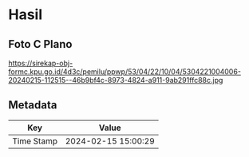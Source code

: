# Hasil

## Foto C Plano

https://sirekap-obj-formc.kpu.go.id/4d3c/pemilu/ppwp/53/04/22/10/04/5304221004006-20240215-112515--46b9bf4c-8973-4824-a911-9ab291ffc88c.jpg


## Metadata

| Key        | Value               |
| ---------- | ------------------- |
| Time Stamp | 2024-02-15 15:00:29 |



